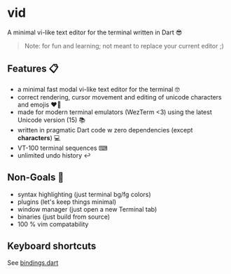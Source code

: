 # vid

A minimal vi-like text editor for the terminal written in Dart 😎
 
> Note: for fun and learning; not meant to replace your current editor ;)

## Features 📋

- a minimal fast modal vi-like text editor for the terminal 🤓
- correct rendering, cursor movement and editing of unicode characters and emojis ❤️‍🔥
- made for modern terminal emulators (WezTerm <3) using the latest Unicode version (15) 📚
- written in pragmatic Dart code w zero dependencies (except **characters**) 💻
- VT-100 terminal sequences ⌨
- unlimited undo history ↩️

## Non-Goals 🛑

- syntax highlighting (just terminal bg/fg colors)
- plugins (let's keep things minimal)
- window manager (just open a new Terminal tab)
- binaries (just build from source)
- 100 % vim compatability

## Keyboard shortcuts

See [bindings.dart](lib/bindings.dart)